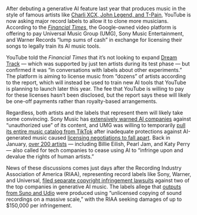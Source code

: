 After debuting a generative AI feature last year that produces music in the style of famous artists like [Charli XCX, John Legend, and T-Pain](https://blog.youtube/creator-and-artist-stories/youtube-dream-track-ai-artists/), YouTube is now asking major record labels to allow it to clone more musicians. According to the [*Financial Times*](https://www.ft.com/content/e2d9472d-32e0-43f5-8109-efb753fac330), the Google-owned video platform is offering to pay Universal Music Group (UMG), Sony Music Entertainment, and Warner Records “lump sums of cash” in exchange for licensing their songs to legally train its AI music tools.

YouTube told the *Financial Times* that it’s not looking to expand [Dream Track](/2023/11/16/23963570/youtube-generative-ai-dream-track-music-tools-voice-clone) — which was supported by just ten artists during its test phase — but confirmed it was “in conversations with labels about other experiments.” The platform is aiming to license music from “dozens” of artists according to the report, which will instead be used to train new AI tools that YouTube is planning to launch later this year. The fee that YouTube is willing to pay for these licenses hasn’t been disclosed, but the report says these will likely be one-off payments rather than royalty-based arrangements.

Regardless, both artists and the labels that represent them will likely take some convincing. Sony Music has [extensively warned AI companies](/2024/5/17/24158887/sony-music-ai-training-letter) against “unauthorized use” of its content, and UMG was willing to temporarily [pull its entire music catalog from TikTok](/2024/2/1/24057839/umg-pulls-tiktok-music-ai-contract-dispute) after inadequate protections against AI-generated music caused [licensing negotiations to fall apart](/2024/5/2/24146994/tiktok-universal-music-group-sign-deal-generative-ai). Back in January, [over 200 artists](https://www.billboard.com/business/tech/open-letter-ai-music-signed-billie-eilish-pearl-jam-nicki-minaj-1235647311/) — including Billie Eilish, Pearl Jam, and Katy Perry — also called for tech companies to cease using AI to “infringe upon and devalue the rights of human artists.”

News of these discussions comes just days after the Recording Industry Association of America (RIAA), representing record labels like Sony, Warner, and Universal, [filed separate copyright infringement lawsuits](/2024/6/24/24184710/riaa-ai-lawsuit-suno-udio-copyright-umg-sony-warner) against two of the top companies in generative AI music. The labels allege that [outputs from Suno and Udio](/2024/6/24/24185181/listen-to-the-ai-songs-music-labels-say-violate-their-copyright) were produced using “unlicensed copying of sound recordings on a massive scale,” with the RIAA seeking damages of up to $150,000 per infringement.
